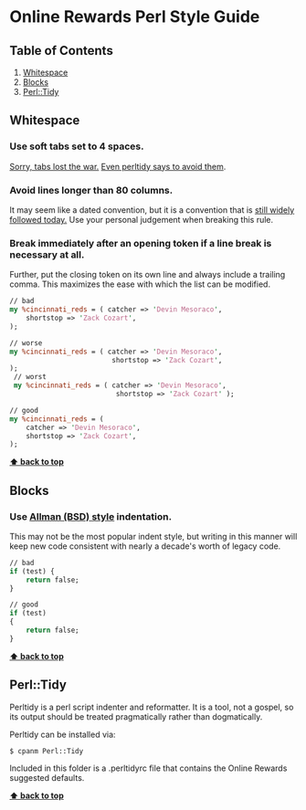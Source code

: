 # Online Rewards Perl Style Guide

## Table of Contents
  1. [Whitespace](#whitespace)
  1. [Blocks](#blocks)
  1. [Perl::Tidy](#Perl::Tidy)

## Whitespace

### Use soft tabs set to 4 spaces.
[Sorry, tabs lost the war.](http://sideeffect.kr/popularconvention) [Even perltidy says to avoid them](http://perltidy.sourceforge.net/perltidy.html#tabs).

### Avoid lines longer than 80 columns.

It may seem like a dated convention, but it is a convention that is [still widely followed today.](http://sideeffect.kr/popularconvention) Use your personal judgement when breaking this rule.

### Break immediately after an opening token if a line break is necessary at all.

Further, put the closing token on its own line and always include a trailing comma. This maximizes the ease with which the list can be modified.
```perl
// bad
my %cincinnati_reds = ( catcher => 'Devin Mesoraco',
    shortstop => 'Zack Cozart',
);

// worse
my %cincinnati_reds = ( catcher => 'Devin Mesoraco',
                         shortstop => 'Zack Cozart',
);
 // worst
 my %cincinnati_reds = ( catcher => 'Devin Mesoraco',
                          shortstop => 'Zack Cozart' );

// good
my %cincinnati_reds = (
    catcher => 'Devin Mesoraco',
    shortstop => 'Zack Cozart',
);
```

**[⬆ back to top](#table-of-contents)**

## Blocks

### Use [Allman (BSD) style](https://en.wikipedia.org/wiki/Indent_style#Allman_style) indentation.

This may not be the most popular indent style, but writing in this manner will keep new code consistent with nearly a decade's worth of legacy code.
```perl
// bad
if (test) {
    return false;
}

// good
if (test)
{
    return false;
}
```

**[⬆ back to top](#table-of-contents)**

## Perl::Tidy
Perltidy is a perl script indenter and reformatter. It is a tool, not a gospel, so its output should be treated pragmatically rather than dogmatically.

Perltidy can be installed via:

```shell
$ cpanm Perl::Tidy
```

Included in this folder is a .perltidyrc file that contains the Online Rewards suggested defaults.

**[⬆ back to top](#table-of-contents)**
